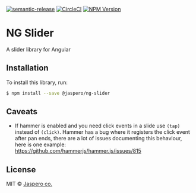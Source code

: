 [![semantic-release](https://img.shields.io/badge/%20%20%F0%9F%93%A6%F0%9F%9A%80-semantic--release-e10079.svg)](https://github.com/semantic-release/semantic-release)
[![CircleCI](https://circleci.com/gh/Jaspero/ng-slider/tree/master.svg?style=svg)](https://circleci.com/gh/Jaspero/ng-slider/tree/master)
[![NPM Version](https://img.shields.io/npm/v/@jaspero/ng-slider.svg)](https://www.npmjs.com/package/@jaspero/ng-slider)

# NG Slider
A slider library for Angular

## Installation

To install this library, run:

```bash
$ npm install --save @jaspero/ng-slider
```

## Caveats

- If hammer is enabled and you need click events in a slide use `(tap)` instead of `(click)`.
  Hammer has a bug where it registers the click event after pan ends, there are a lot of issues
  documenting this behaviour, here is one example:
  https://github.com/hammerjs/hammer.js/issues/815

## License

MIT © [Jaspero co.](mailto:info@jaspero.co)
